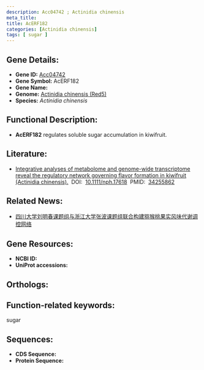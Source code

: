 ```yaml
---
description: Acc04742 ; Actinidia chinensis
meta_title:
title: AcERF182
categories: [Actinidia chinensis]
tags: [ sugar ]
---
```


## Gene Details:
- **Gene ID:**	[Acc04742]()
- **Gene Symbol:** AcERF182
- **Gene Name:** 
- **Genome:** [Actinidia chinensis (Red5)]()
- **Species:** *Actinidia chinensis*

## Functional Description:
   - **AcERF182** regulates soluble sugar accumulation in kiwifruit.

## Literature:
   - [Integrative analyses of metabolome and genome-wide transcriptome reveal the regulatory network governing flavor formation in kiwifruit (Actinidia chinensis).]( https://nph.onlinelibrary.wiley.com/doi/10.1111/nph.17618)&nbsp;&nbsp;DOI:&nbsp;&nbsp;[10.1111/nph.17618](https://nph.onlinelibrary.wiley.com/doi/10.1111/nph.17618)&nbsp;&nbsp;PMID:&nbsp;&nbsp;[34255862](https://pubmed.ncbi.nlm.nih.gov/34255862/)

## Related News:
   - [四川大学刘明春课题组与浙江大学张波课题组联合构建猕猴桃果实风味代谢调控网络](https://mp.weixin.qq.com/s?__biz=MzIyOTY2NDYyNQ==&mid=2247518845&idx=1&sn=33c084d28312bac3768e505c4d08dc0b&chksm=e8bdf863dfca7175d2483f7d3e934f828b3232a95b8fe30492a4bacaba41c36d6d6369490421&scene=27#wechat_redirect)

## Gene Resources:
- **NCBI ID:** [](https://www.ncbi.nlm.nih.gov/gene/?term=)
- **UniProt accessions:** [](https://www.uniprot.org/uniprotkb//entry)

## Orthologs:


## Function-related keywords:
sugar

## Sequences:
- **CDS Sequence:**
- **Protein Sequence:**
